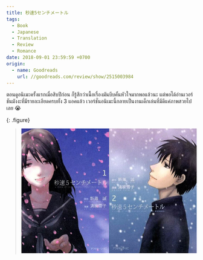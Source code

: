 ```yaml
---
title: 秒速5センチメートル
tags:
  - Book
  - Japanese
  - Translation
  - Review
  - Romance
date: 2018-09-01 23:59:59 +0700
origin:
  - name: Goodreads
    url: //goodreads.com/review/show/2515003984
---
```


ตอนดูอนิเมะครั้งแรกเมื่อสิบปีก่อน ก็รู้สึกว่าเนื้อเรื่องมันบีบคั้นหัวใจมากพอแล้วนะ แต่พอได้อ่านเวอร์ชันมังงะที่มีรายละเอียดครบทั้ง 3 แอคแล้ว เวอร์ชั่นอนิเมะนี้กลายเป็นงานเด็กเล่นที่มีดีแค่ภาพสวยไปเลย 😭

{: .figure}
> ![](/images/book/5cm-per-second.jpg)
